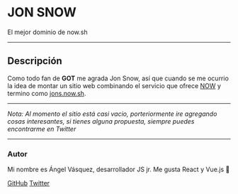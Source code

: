 # JON SNOW

El mejor dominio de now.sh

-------
## Descripción

Como todo fan de **GOT** me agrada Jon Snow, así que cuando se me ocurrio la idea de montar un sitio web combinando el servicio que ofrece [NOW](https://zeit.co) y termino como [jons.now.sh](https://jons.now.sh).

---

_Nota: Al momento el sitio está casi vacio, porteriormente ire agregando cosas interesantes, si tienes alguna propuesta, siempre puedes encontrarme en Twitter_    

---

### Autor

Mi nombre es Ángel Vásquez, desarrollador JS jr.
Me gusta React y Vue.js 󠁶🚀

[GitHub](https://github.com/angelvasqueznep)
[Twitter](https://twitter.com/angelvasqueznep)